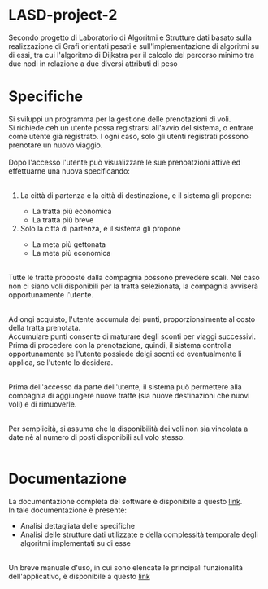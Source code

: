 # LASD-project-2
Secondo progetto di Laboratorio di Algoritmi e Strutture dati basato sulla realizzazione di Grafi orientati pesati e sull'implementazione di algoritmi su di essi, tra cui l'algoritmo di Dijkstra per il calcolo del percorso minimo tra due nodi in relazione a due diversi attributi di peso

<H1> Specifiche </H1>
Si sviluppi un programma per la gestione delle prenotazioni di voli. <br>
Si richiede ceh un utente possa registrarsi all'avvio del sistema, o entrare come utente già registrato. I ogni caso, solo gli utenti registrati possono prenotare un nuovo viaggio.<br><br>
Dopo l'accesso l'utente può visualizzare le sue prenoatzioni attive ed effettuarne una nuova specificando:<br>
<br>
<ol>
  <li> La città di partenza e la città di destinazione, e il sistema gli propone: </li>
  <ul>
    <li> La tratta più economica </li>
    <li> La tratta più breve</li>
  </ul>
  <li> Solo la città di partenza, e il sistema gli propone </li>
  <ul>
    <li> La meta più gettonata </li>
    <li> La meta più economica</li>
  </ul>
</ol>
<br>
Tutte le tratte proposte dalla compagnia possono prevedere scali. Nel caso non ci siano voli disponibili per la tratta selezionata, la compagnia avviserà opportunamente l'utente. <br><br>

Ad ongi acquisto, l'utente accumula dei punti, proporzionalmente al costo della tratta prenotata.<br>
Accumulare punti consente di maturare degli sconti per viaggi successivi. Prima di procedere con la prenotazione, quindi, il sistema controlla opportunamente se l'utente possiede delgi socnti ed eventualmente li applica, se l'utente lo desidera.<br><br>

Prima dell'accesso da parte dell'utente, il sistema può permettere alla compagnia di aggiungere nuove tratte (sia nuove destinazioni che nuovi voli) e di rimuoverle.<br><br>

Per semplicità, si assuma che la disponibilità dei voli non sia vincolata a date nè al numero di posti disponibili sul volo stesso.
<br>
<br>
<H1> Documentazione</H1>
La documentazione completa del software è disponibile a questo <a href= "https://drive.google.com/file/d/1fxxHk9h_lbXfYuAgfIr3QpwByqqhPSG_/view?usp=sharing"> link</a>.<br>
In tale documentazione è presente:
<ul type="cyrcle">
  <li>Analisi dettagliata delle specifiche</li>
  <li>Analisi delle strutture dati utilizzate e della complessità temporale degli algoritmi implementati su di esse</li>
</ul>
<br>
Un breve manuale d'uso, in cui sono elencate le principali funzionalità dell'applicativo, è disponibile a questo <a href="https://drive.google.com/file/d/1R8kEsXVH6-bzpgRhh_dLA3Q7eVzIzN3v/view?usp=sharing"> link</a><br>
